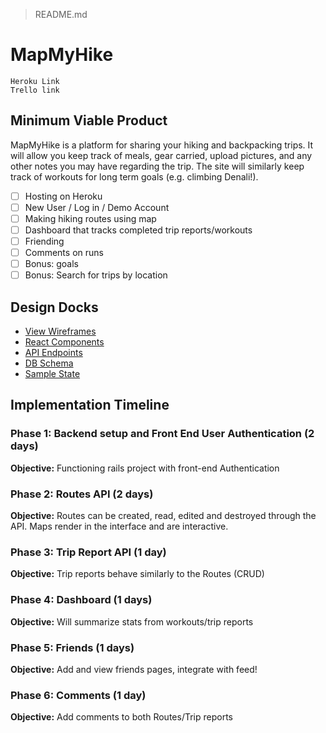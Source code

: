 
> README.md

MapMyHike
==========
	Heroku Link
	Trello link

Minimum Viable Product
-------------
MapMyHike is a platform for sharing your hiking and backpacking trips. It will allow you keep track of meals, gear carried, upload pictures, and any other notes you may have regarding the trip. The site will similarly keep track of workouts for long term goals (e.g. climbing Denali!).

 - [ ] Hosting on Heroku
 - [ ] New User / Log in / Demo Account
 - [ ] Making hiking routes using map
 - [ ] Dashboard that tracks completed trip reports/workouts
 - [ ] Friending  
 - [ ] Comments on runs  
 - [ ] Bonus: goals
 - [ ] Bonus: Search for trips by location  

Design Docks
------------
 - [View Wireframes](https://github.com/Jdgronewold/MapMyHike/tree/master/docs/wireframes)
 - [React Components](https://github.com/Jdgronewold/MapMyHike/blob/master/docs/Component-Hierarchy.md)
 - [API Endpoints](https://github.com/Jdgronewold/MapMyHike/blob/master/docs/API%20Endpoints.md)
 - [DB Schema](https://github.com/Jdgronewold/MapMyHike/blob/master/docs/Schema.md)
 - [Sample State](https://github.com/Jdgronewold/MapMyHike/blob/master/docs/State.md)


 ## Implementation Timeline

 ### Phase 1: Backend setup and Front End User Authentication (2 days)

 **Objective:** Functioning rails project with front-end Authentication

 ### Phase 2: Routes API (2 days)

 **Objective:** Routes can be created, read, edited and destroyed through
 the API. Maps render in the interface and are interactive.

 ### Phase 3: Trip Report API (1 day)

 **Objective:** Trip reports behave similarly to the Routes (CRUD)

 ### Phase 4: Dashboard (1 days)

 **Objective:** Will summarize stats from workouts/trip reports

 ### Phase 5: Friends (1 days)

 **Objective:** Add and view friends pages, integrate with feed!

 ### Phase 6: Comments (1 day)

 **Objective:** Add comments to both Routes/Trip reports

